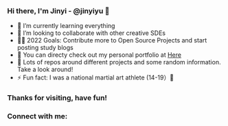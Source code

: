 ### Hi there, I'm Jinyi - @jinyiyu 👋

- 🌱 I’m currently learning everything 
- 💞️ I’m looking to collaborate with other creative SDEs
- 💪🏻 2022 Goals: Contribute more to Open Source Projects and start posting study blogs
- 💬 You can directy check out my personal portfolio at [Here](https://jinyiyu.github.io/my-personal-protfolio/)
- 🔭 Lots of repos around different projects and some random information. Take a look around!
- ⚡ Fun fact: I was a national martial art athlete (14-19）🤩


### Thanks for visiting, have fun! 

### Connect with me:

